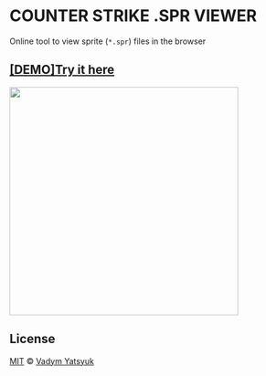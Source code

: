 # COUNTER STRIKE .SPR VIEWER
Online tool to view sprite (`*.spr`) files in the browser

## [[DEMO]Try it here](https://vadimdez.github.io/spr-viewer/)

<img src="https://user-images.githubusercontent.com/3748453/57185103-af4a3700-6ec5-11e9-93e9-f8daeffe962d.png" width="400" />



## License

[MIT](https://tldrlegal.com/license/mit-license) © [Vadym Yatsyuk](https://github.com/vadimdez)
